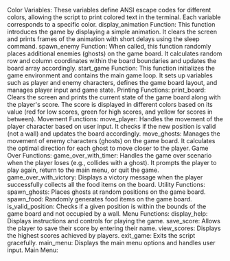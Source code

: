 Color Variables:
These variables define ANSI escape codes for different colors, allowing the script to print colored text in the terminal. Each variable corresponds to a specific color.
display_animation Function:
This function introduces the game by displaying a simple animation. It clears the screen and prints frames of the animation with short delays using the sleep command.
spawn_enemy Function:
When called, this function randomly places additional enemies (ghosts) on the game board. It calculates random row and column coordinates within the board boundaries and updates the board array accordingly.
start_game Function:
This function initializes the game environment and contains the main game loop. It sets up variables such as player and enemy characters, defines the game board layout, and manages player input and game state.
Printing Functions:
print_board: Clears the screen and prints the current state of the game board along with the player's score. The score is displayed in different colors based on its value (red for low scores, green for high scores, and yellow for scores in between).
Movement Functions:
move_player: Handles the movement of the player character based on user input. It checks if the new position is valid (not a wall) and updates the board accordingly.
move_ghosts: Manages the movement of enemy characters (ghosts) on the game board. It calculates the optimal direction for each ghost to move closer to the player.
Game Over Functions:
game_over_with_timer: Handles the game over scenario when the player loses (e.g., collides with a ghost). It prompts the player to play again, return to the main menu, or quit the game.
game_over_with_victory: Displays a victory message when the player successfully collects all the food items on the board.
Utility Functions:
spawn_ghosts: Places ghosts at random positions on the game board.
spawn_food: Randomly generates food items on the game board.
is_valid_position: Checks if a given position is within the bounds of the game board and not occupied by a wall.
Menu Functions:
display_help: Displays instructions and controls for playing the game.
save_score: Allows the player to save their score by entering their name.
view_scores: Displays the highest scores achieved by players.
exit_game: Exits the script gracefully.
main_menu: Displays the main menu options and handles user input.
Main Menu:
